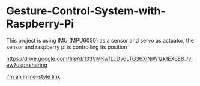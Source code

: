 # Gesture-Control-System-with-Raspberry-Pi
This project is using IMU (MPU6050) as a sensor and servo as actuator, the sensor and raspberry pi is controlling its position

https://drive.google.com/file/d/133VMKwfLcDv6LTG36XlNlW1zk1EX6E8_/view?usp=sharing

[I'm an inline-style link](https://drive.google.com/file/d/133VMKwfLcDv6LTG36XlNlW1zk1EX6E8_/view?usp=sharing)
